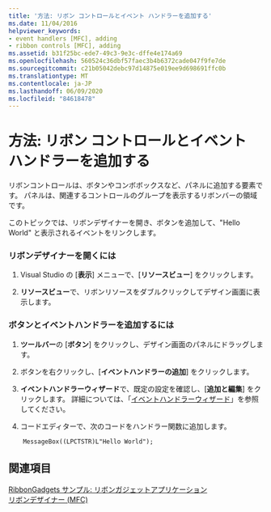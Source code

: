 ```yaml
---
title: '方法: リボン コントロールとイベント ハンドラーを追加する'
ms.date: 11/04/2016
helpviewer_keywords:
- event handlers [MFC], adding
- ribbon controls [MFC], adding
ms.assetid: b31f25bc-ede7-49c3-9e3c-dffe4e174a69
ms.openlocfilehash: 560524c36dbf57faec3b4b6372cade047f9fe7de
ms.sourcegitcommit: c21b05042debc97d14875e019ee9d698691ffc0b
ms.translationtype: MT
ms.contentlocale: ja-JP
ms.lasthandoff: 06/09/2020
ms.locfileid: "84618478"
---
```

# <a name="how-to-add-ribbon-controls-and-event-handlers"></a>方法: リボン コントロールとイベント ハンドラーを追加する

リボンコントロールは、ボタンやコンボボックスなど、パネルに追加する要素です。 パネルは、関連するコントロールのグループを表示するリボンバーの領域です。

このトピックでは、リボンデザイナーを開き、ボタンを追加して、"Hello World" と表示されるイベントをリンクします。

### <a name="to-open-the-ribbon-designer"></a>リボンデザイナーを開くには

1. Visual Studio の [**表示**] メニューで、[**リソースビュー**] をクリックします。

1. **リソースビュー**で、リボンリソースをダブルクリックしてデザイン画面に表示します。

### <a name="to-add-a-button-and-an-event-handler"></a>ボタンとイベントハンドラーを追加するには

1. **ツールバー**の [**ボタン**] をクリックし、デザイン画面のパネルにドラッグします。

1. ボタンを右クリックし、[**イベントハンドラーの追加**] をクリックします。

1. **イベントハンドラーウィザード**で、既定の設定を確認し、[**追加と編集**] をクリックします。 詳細については、「[イベントハンドラーウィザード](../ide/event-handler-wizard.md)」を参照してください。

1. コードエディターで、次のコードをハンドラー関数に追加します。

```
    MessageBox((LPCTSTR)L"Hello World");
```

## <a name="see-also"></a>関連項目

[RibbonGadgets サンプル: リボンガジェットアプリケーション](../overview/visual-cpp-samples.md)<br/>
[リボンデザイナー (MFC)](ribbon-designer-mfc.md)
